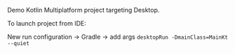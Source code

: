 Demo Kotlin Multiplatform project targeting Desktop.

To launch project from IDE:

New run configuration -> Gradle -> add args
```desktopRun -DmainClass=MainKt --quiet```